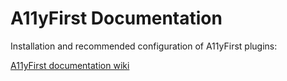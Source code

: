 # A11yFirst Documentation

Installation and recommended configuration of A11yFirst plugins:

[A11yFirst documentation wiki](https://github.com/a11yfirst/documentation/wiki)
